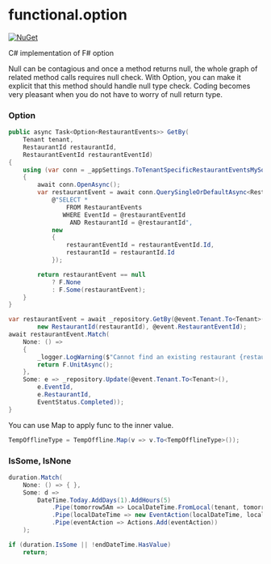 # functional.option

[![NuGet](https://buildstats.info/nuget/functional.option)](https://www.nuget.org/packages/functional.option/)

C# implementation of F# option

Null can be contagious and once a method returns null, the whole graph of related method calls requires null check. 
With Option<T>, you can make it explicit that this method should handle null type check. Coding becomes very pleasant when you do not have to worry of null return type.

### Option

```csharp
public async Task<Option<RestaurantEvents>> GetBy(
    Tenant tenant,
    RestaurantId restaurantId,
    RestaurantEventId restaurantEventId)
{
    using (var conn = _appSettings.ToTenantSpecificRestaurantEventsMySqlConnection(tenant))
    {
        await conn.OpenAsync();
        var restaurantEvent = await conn.QuerySingleOrDefaultAsync<RestaurantEvents>(
            @"SELECT *
                FROM RestaurantEvents
               WHERE EventId = @restaurantEventId
                 AND RestaurantId = @restaurantId",
            new
            {
                restaurantEventId = restaurantEventId.Id,
                restaurantId = restaurantId.Id
            });

        return restaurantEvent == null
            ? F.None
            : F.Some(restaurantEvent);
    }
}

var restaurantEvent = await _repository.GetBy(@event.Tenant.To<Tenant>(), 
        new RestaurantId(restaurantId), @event.RestaurantEventId);
await restaurantEvent.Match(
    None: () =>
    {
        _logger.LogWarning($"Cannot find an existing restaurant {restaurantId} for restaurant event {@event.RestaurantEventId}");
        return F.UnitAsync();
    },
    Some: e => _repository.Update(@event.Tenant.To<Tenant>(),
        e.EventId,
        e.RestaurantId,
        EventStatus.Completed));
}

```

You can use Map to apply func to the inner value.

```csharp
TempOfflineType = TempOffline.Map(v => v.To<TempOfflineType>());
```

### IsSome, IsNone

```csharp
duration.Match(
    None: () => { },
    Some: d =>
        DateTime.Today.AddDays(1).AddHours(5)
            .Pipe(tomorrow5Am => LocalDateTime.FromLocal(tenant, tomorrow5Am))
            .Pipe(localDateTime => new EventAction(localDateTime, localDateTime.ToUtc(), ActionType.BringOnline))
            .Pipe(eventAction => Actions.Add(eventAction))
    );

if (duration.IsSome || !endDateTime.HasValue)
    return;

```
